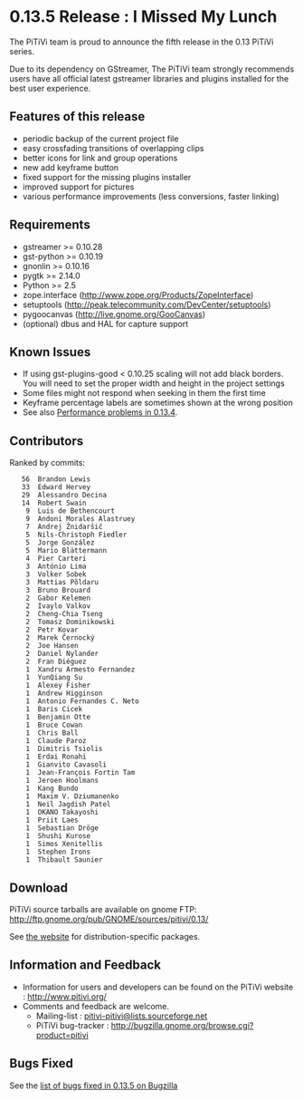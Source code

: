 # 0.13.5 Release : I Missed My Lunch

The PiTiVi team is proud to announce the fifth release in the 0.13
PiTiVi series.

Due to its dependency on GStreamer, The PiTiVi team strongly recommends
users have all official latest gstreamer libraries and plugins installed
for the best user experience.

## Features of this release

-   periodic backup of the current project file
-   easy crossfading transitions of overlapping clips
-   better icons for link and group operations
-   new add keyframe button
-   fixed support for the missing plugins installer
-   improved support for pictures
-   various performance improvements (less conversions, faster linking)

## Requirements

-   gstreamer &gt;= 0.10.28
-   gst-python &gt;= 0.10.19
-   gnonlin &gt;= 0.10.16
-   pygtk &gt;= 2.14.0
-   Python &gt;= 2.5
-   zope.interface (http://www.zope.org/Products/ZopeInterface)
-   setuptools (http://peak.telecommunity.com/DevCenter/setuptools)
-   pygoocanvas (http://live.gnome.org/GooCanvas)
-   (optional) dbus and HAL for capture support

## Known Issues

-   If using gst-plugins-good &lt; 0.10.25 scaling will not add black
    borders. You will need to set the proper width and height in the
    project settings
-   Some files might not respond when seeking in them the first time
-   Keyframe percentage labels are sometimes shown at the wrong position
-   See also [Performance problems in
    0.13.4](Performance_problems_in_0.13.4.md).

## Contributors

Ranked by commits:

`   56  Brandon Lewis`\
`   33  Edward Hervey`\
`   29  Alessandro Decina`\
`   14  Robert Swain`\
`    9  Luis de Bethencourt`\
`    9  Andoni Morales Alastruey`\
`    7  Andrej Žnidaršič`\
`    5  Nils-Christoph Fiedler`\
`    5  Jorge González`\
`    5  Mario Blättermann`\
`    4  Pier Carteri`\
`    3  António Lima`\
`    3  Volker Sobek`\
`    3  Mattias Põldaru`\
`    3  Bruno Brouard`\
`    2  Gabor Kelemen`\
`    2  Ivaylo Valkov`\
`    2  Cheng-Chia Tseng`\
`    2  Tomasz Dominikowski`\
`    2  Petr Kovar`\
`    2  Marek Černocký`\
`    2  Joe Hansen`\
`    2  Daniel Nylander`\
`    2  Fran Diéguez`\
`    1  Xandru Armesto Fernandez`\
`    1  YunQiang Su`\
`    1  Alexey Fisher`\
`    1  Andrew Higginson`\
`    1  Antonio Fernandes C. Neto`\
`    1  Baris Cicek`\
`    1  Benjamin Otte`\
`    1  Bruce Cowan`\
`    1  Chris Ball`\
`    1  Claude Paroz`\
`    1  Dimitris Tsiolis`\
`    1  Erdai Ronahi`\
`    1  Gianvito Cavasoli`\
`    1  Jean-François Fortin Tam`\
`    1  Jeroen Hoolmans`\
`    1  Kang Bundo`\
`    1  Maxim V. Dziumanenko`\
`    1  Neil Jagdish Patel`\
`    1  OKANO Takayoshi`\
`    1  Priit Laes`\
`    1  Sebastian Dröge`\
`    1  Shushi Kurose`\
`    1  Simos Xenitellis`\
`    1  Stephen Irons`\
`    1  Thibault Saunier`

## Download

PiTiVi source tarballs are available on gnome FTP:
<http://ftp.gnome.org/pub/GNOME/sources/pitivi/0.13/>

See [the website](http://www.pitivi.org) for distribution-specific
packages.

## Information and Feedback

-   Information for users and developers can be found on the PiTiVi
    website : <http://www.pitivi.org/>
-   Comments and feedback are welcome.
    -   Mailing-list : pitivi-pitivi@lists.sourceforge.net
    -   PiTiVi bug-tracker :
        <http://bugzilla.gnome.org/browse.cgi?product=pitivi>

## Bugs Fixed

See the [list of bugs fixed in 0.13.5 on
Bugzilla](http://bugzilla.gnome.org/buglist.cgi?product=pitivi&target_milestone=0.13.5)
